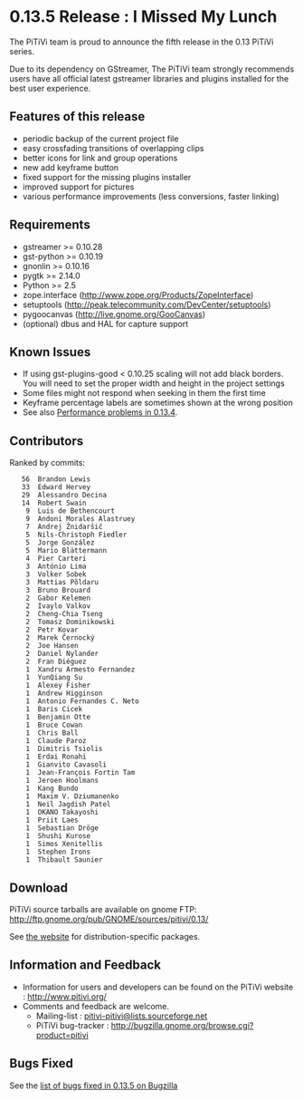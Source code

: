 # 0.13.5 Release : I Missed My Lunch

The PiTiVi team is proud to announce the fifth release in the 0.13
PiTiVi series.

Due to its dependency on GStreamer, The PiTiVi team strongly recommends
users have all official latest gstreamer libraries and plugins installed
for the best user experience.

## Features of this release

-   periodic backup of the current project file
-   easy crossfading transitions of overlapping clips
-   better icons for link and group operations
-   new add keyframe button
-   fixed support for the missing plugins installer
-   improved support for pictures
-   various performance improvements (less conversions, faster linking)

## Requirements

-   gstreamer &gt;= 0.10.28
-   gst-python &gt;= 0.10.19
-   gnonlin &gt;= 0.10.16
-   pygtk &gt;= 2.14.0
-   Python &gt;= 2.5
-   zope.interface (http://www.zope.org/Products/ZopeInterface)
-   setuptools (http://peak.telecommunity.com/DevCenter/setuptools)
-   pygoocanvas (http://live.gnome.org/GooCanvas)
-   (optional) dbus and HAL for capture support

## Known Issues

-   If using gst-plugins-good &lt; 0.10.25 scaling will not add black
    borders. You will need to set the proper width and height in the
    project settings
-   Some files might not respond when seeking in them the first time
-   Keyframe percentage labels are sometimes shown at the wrong position
-   See also [Performance problems in
    0.13.4](Performance_problems_in_0.13.4.md).

## Contributors

Ranked by commits:

`   56  Brandon Lewis`\
`   33  Edward Hervey`\
`   29  Alessandro Decina`\
`   14  Robert Swain`\
`    9  Luis de Bethencourt`\
`    9  Andoni Morales Alastruey`\
`    7  Andrej Žnidaršič`\
`    5  Nils-Christoph Fiedler`\
`    5  Jorge González`\
`    5  Mario Blättermann`\
`    4  Pier Carteri`\
`    3  António Lima`\
`    3  Volker Sobek`\
`    3  Mattias Põldaru`\
`    3  Bruno Brouard`\
`    2  Gabor Kelemen`\
`    2  Ivaylo Valkov`\
`    2  Cheng-Chia Tseng`\
`    2  Tomasz Dominikowski`\
`    2  Petr Kovar`\
`    2  Marek Černocký`\
`    2  Joe Hansen`\
`    2  Daniel Nylander`\
`    2  Fran Diéguez`\
`    1  Xandru Armesto Fernandez`\
`    1  YunQiang Su`\
`    1  Alexey Fisher`\
`    1  Andrew Higginson`\
`    1  Antonio Fernandes C. Neto`\
`    1  Baris Cicek`\
`    1  Benjamin Otte`\
`    1  Bruce Cowan`\
`    1  Chris Ball`\
`    1  Claude Paroz`\
`    1  Dimitris Tsiolis`\
`    1  Erdai Ronahi`\
`    1  Gianvito Cavasoli`\
`    1  Jean-François Fortin Tam`\
`    1  Jeroen Hoolmans`\
`    1  Kang Bundo`\
`    1  Maxim V. Dziumanenko`\
`    1  Neil Jagdish Patel`\
`    1  OKANO Takayoshi`\
`    1  Priit Laes`\
`    1  Sebastian Dröge`\
`    1  Shushi Kurose`\
`    1  Simos Xenitellis`\
`    1  Stephen Irons`\
`    1  Thibault Saunier`

## Download

PiTiVi source tarballs are available on gnome FTP:
<http://ftp.gnome.org/pub/GNOME/sources/pitivi/0.13/>

See [the website](http://www.pitivi.org) for distribution-specific
packages.

## Information and Feedback

-   Information for users and developers can be found on the PiTiVi
    website : <http://www.pitivi.org/>
-   Comments and feedback are welcome.
    -   Mailing-list : pitivi-pitivi@lists.sourceforge.net
    -   PiTiVi bug-tracker :
        <http://bugzilla.gnome.org/browse.cgi?product=pitivi>

## Bugs Fixed

See the [list of bugs fixed in 0.13.5 on
Bugzilla](http://bugzilla.gnome.org/buglist.cgi?product=pitivi&target_milestone=0.13.5)
